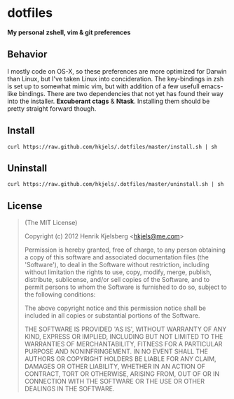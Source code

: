 
# dotfiles

__My personal zshell, vim & git preferences__



## Behavior

I mostly code on OS-X, so these preferences are more optimized for Darwin than
Linux, but I've taken Linux into concideration. The key-bindings in zsh is set
up to somewhat mimic vim, but with addition of a few usefull emacs-like
bindings. There are two dependencies that not yet has found their way into the
installer. __Excuberant ctags__ & __Ntask__. Installing them should be pretty
straight forward though.



## Install

    curl https://raw.github.com/hkjels/.dotfiles/master/install.sh | sh


## Uninstall

    curl https://raw.github.com/hkjels/.dotfiles/master/uninstall.sh | sh


## License

> (The MIT License)
>
> Copyright (c) 2012 Henrik Kjelsberg &lt;hkjels@me.com&gt;
>
> Permission is hereby granted, free of charge, to any person obtaining
> a copy of this software and associated documentation files (the
> 'Software'), to deal in the Software without restriction, including
> without limitation the rights to use, copy, modify, merge, publish,
> distribute, sublicense, and/or sell copies of the Software, and to
> permit persons to whom the Software is furnished to do so, subject to
> the following conditions:
>
> The above copyright notice and this permission notice shall be
> included in all copies or substantial portions of the Software.
>
> THE SOFTWARE IS PROVIDED 'AS IS', WITHOUT WARRANTY OF ANY KIND,
> EXPRESS OR IMPLIED, INCLUDING BUT NOT LIMITED TO THE WARRANTIES OF
> MERCHANTABILITY, FITNESS FOR A PARTICULAR PURPOSE AND NONINFRINGEMENT.
> IN NO EVENT SHALL THE AUTHORS OR COPYRIGHT HOLDERS BE LIABLE FOR ANY
> CLAIM, DAMAGES OR OTHER LIABILITY, WHETHER IN AN ACTION OF CONTRACT,
> TORT OR OTHERWISE, ARISING FROM, OUT OF OR IN CONNECTION WITH THE
> SOFTWARE OR THE USE OR OTHER DEALINGS IN THE SOFTWARE.

